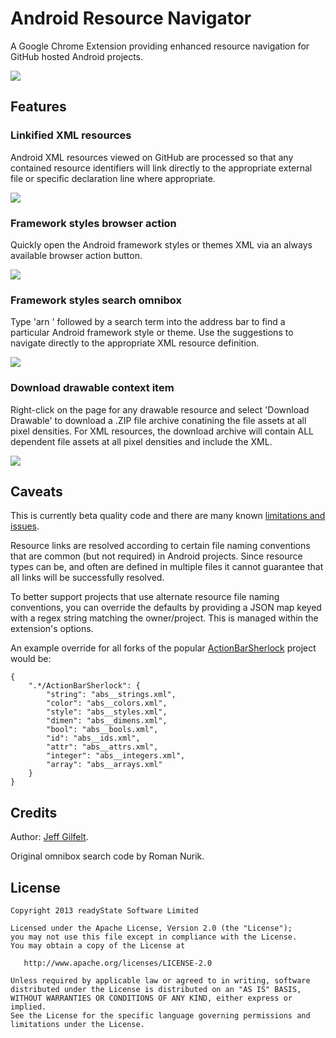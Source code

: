 Android Resource Navigator
==========================

A Google Chrome Extension providing enhanced resource navigation for GitHub hosted Android projects.

<a href="https://chrome.google.com/webstore/detail/android-resource-navigato/agoomkionjjbejegcejiefodgbckeebo?hl=en&gl=GB"><img src="https://raw.github.com/jgilfelt/android-resource-navigator/master/screenshots/chrome-store-badge.png"/></a>

Features
--------

### Linkified XML resources

Android XML resources viewed on GitHub are processed so that any contained resource identifiers will link directly to the appropriate external file or specific declaration line where appropriate.

<img src="https://raw.github.com/jgilfelt/android-resource-navigator/master/screenshots/feature-linkify.png"/>

### Framework styles browser action

Quickly open the Android framework styles or themes XML via an always available browser action button.

<img src="https://raw.github.com/jgilfelt/android-resource-navigator/master/screenshots/feature-browser-action.png"/>

### Framework styles search omnibox

Type 'arn ' followed by a search term into the address bar to find a particular Android framework style or theme. Use the suggestions to navigate directly to the appropriate XML resource definition.

<img src="https://raw.github.com/jgilfelt/android-resource-navigator/master/screenshots/feature-omnibox.png"/>

### Download drawable context item

Right-click on the page for any drawable resource and select 'Download Drawable' to download a .ZIP file archive conatining the file assets at all pixel densities. For XML resources, the download archive will contain ALL dependent file assets at all pixel densities and include the XML.

<img src="https://raw.github.com/jgilfelt/android-resource-navigator/master/screenshots/feature-download-drawable.png"/>

Caveats
-------

This is currently beta quality code and there are many known [limitations and issues](https://github.com/jgilfelt/android-resource-navigator/issues).

Resource links are resolved according to certain file naming conventions that are common (but not required) in Android projects. Since resource types can be, and often are defined in multiple files it cannot guarantee that all links will be successfully resolved. 

To better support projects that use alternate resource file naming conventions, you can override the defaults by providing a JSON map keyed with a regex string matching the owner/project. This is managed within the extension's options.

An example override for all forks of the popular [ActionBarSherlock](https://github.com/JakeWharton/ActionBarSherlock) project would be:

    {
        ".*/ActionBarSherlock": {
            "string": "abs__strings.xml",
            "color": "abs__colors.xml",
            "style": "abs__styles.xml",
            "dimen": "abs__dimens.xml",
            "bool": "abs__bools.xml",
            "id": "abs__ids.xml",
            "attr": "abs__attrs.xml",
            "integer": "abs__integers.xml",
            "array": "abs__arrays.xml"
        }
    }

Credits
-------

Author: [Jeff Gilfelt](https://github.com/jgilfelt).

Original omnibox search code by Roman Nurik.

License
-------

    Copyright 2013 readyState Software Limited

    Licensed under the Apache License, Version 2.0 (the "License");
    you may not use this file except in compliance with the License.
    You may obtain a copy of the License at

       http://www.apache.org/licenses/LICENSE-2.0

    Unless required by applicable law or agreed to in writing, software
    distributed under the License is distributed on an "AS IS" BASIS,
    WITHOUT WARRANTIES OR CONDITIONS OF ANY KIND, either express or implied.
    See the License for the specific language governing permissions and
    limitations under the License.
